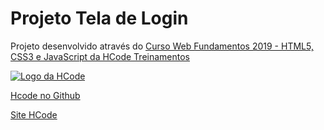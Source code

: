 <h1>Projeto Tela de Login</h1>


Projeto desenvolvido através do <a href="https://www.udemy.com/share/100TQWAEQbdVlaQXg=">Curso Web Fundamentos 2019 - HTML5, CSS3 e JavaScript da HCode Treinamentos
  
<p>
<img src="assets/images/image01doc.png" alt="Logo da HCode">
 </p>

<a href="https://github.com/hcodebr">Hcode no Github

<a href="https://hcode.com.br">Site HCode




